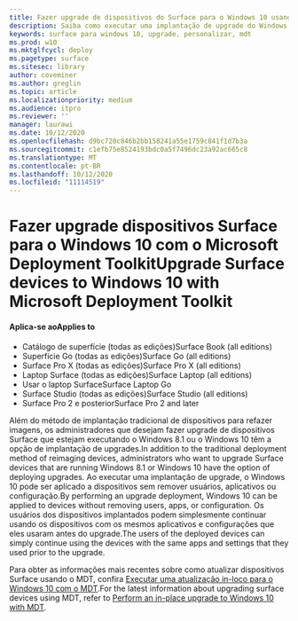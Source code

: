 ```yaml
---
title: Fazer upgrade de dispositivos do Surface para o Windows 10 usando o Microsoft Deployment Toolkit (Surface)
description: Saiba como executar uma implantação de upgrade do Windows 10 em seus dispositivos Surface.
keywords: surface para windows 10, upgrade, personalizar, mdt
ms.prod: w10
ms.mktglfcycl: deploy
ms.pagetype: surface
ms.sitesec: library
author: coveminer
ms.author: greglin
ms.topic: article
ms.localizationpriority: medium
ms.audience: itpro
ms.reviewer: ''
manager: laurawi
ms.date: 10/12/2020
ms.openlocfilehash: d9bc720c846b2bb158241a55e1759c841f1d7b3a
ms.sourcegitcommit: c1efb75e8524193bdc0a5f7496dc23a92ac665c8
ms.translationtype: MT
ms.contentlocale: pt-BR
ms.lasthandoff: 10/12/2020
ms.locfileid: "11114519"
---
```

# <span data-ttu-id="ba1ad-104">Fazer upgrade dispositivos Surface para o Windows 10 com o Microsoft Deployment Toolkit</span><span class="sxs-lookup"><span data-stu-id="ba1ad-104">Upgrade Surface devices to Windows 10 with Microsoft Deployment Toolkit</span></span>

#### <span data-ttu-id="ba1ad-105">Aplica-se ao</span><span class="sxs-lookup"><span data-stu-id="ba1ad-105">Applies to</span></span>

- <span data-ttu-id="ba1ad-106">Catálogo de superfície (todas as edições)</span><span class="sxs-lookup"><span data-stu-id="ba1ad-106">Surface Book (all editions)</span></span>
- <span data-ttu-id="ba1ad-107">Superfície Go (todas as edições)</span><span class="sxs-lookup"><span data-stu-id="ba1ad-107">Surface Go (all editions)</span></span>
- <span data-ttu-id="ba1ad-108">Surface Pro X (todas as edições)</span><span class="sxs-lookup"><span data-stu-id="ba1ad-108">Surface Pro X (all editions)</span></span>
- <span data-ttu-id="ba1ad-109">Laptop Surface (todas as edições)</span><span class="sxs-lookup"><span data-stu-id="ba1ad-109">Surface Laptop (all editions)</span></span>
- <span data-ttu-id="ba1ad-110">Usar o laptop Surface</span><span class="sxs-lookup"><span data-stu-id="ba1ad-110">Surface Laptop Go</span></span>
- <span data-ttu-id="ba1ad-111">Surface Studio (todas as edições)</span><span class="sxs-lookup"><span data-stu-id="ba1ad-111">Surface Studio (all editions)</span></span>
- <span data-ttu-id="ba1ad-112">Surface Pro 2 e posterior</span><span class="sxs-lookup"><span data-stu-id="ba1ad-112">Surface Pro 2 and later</span></span>

<span data-ttu-id="ba1ad-113">Além do método de implantação tradicional de dispositivos para refazer imagens, os administradores que desejam fazer upgrade de dispositivos Surface que estejam executando o Windows 8.1 ou o Windows 10 têm a opção de implantação de upgrades.</span><span class="sxs-lookup"><span data-stu-id="ba1ad-113">In addition to the traditional deployment method of reimaging devices, administrators who want to upgrade Surface devices that are running Windows 8.1 or Windows 10 have the option of deploying upgrades.</span></span> <span data-ttu-id="ba1ad-114">Ao executar uma implantação de upgrade, o Windows 10 pode ser aplicado a dispositivos sem remover usuários, aplicativos ou configuração.</span><span class="sxs-lookup"><span data-stu-id="ba1ad-114">By performing an upgrade deployment, Windows 10 can be applied to devices without removing users, apps, or configuration.</span></span> <span data-ttu-id="ba1ad-115">Os usuários dos dispositivos implantados podem simplesmente continuar usando os dispositivos com os mesmos aplicativos e configurações que eles usaram antes do upgrade.</span><span class="sxs-lookup"><span data-stu-id="ba1ad-115">The users of the deployed devices can simply continue using the devices with the same apps and settings that they used prior to the upgrade.</span></span> 

<span data-ttu-id="ba1ad-116">Para obter as informações mais recentes sobre como atualizar dispositivos Surface usando o MDT, confira [Executar uma atualização in-loco para o Windows 10 com o MDT](https://docs.microsoft.com/windows/deployment/deploy-windows-mdt/upgrade-to-windows-10-with-the-microsoft-deployment-toolkit).</span><span class="sxs-lookup"><span data-stu-id="ba1ad-116">For the latest information about upgrading surface devices using MDT, refer to [Perform an in-place upgrade to Windows 10 with MDT](https://docs.microsoft.com/windows/deployment/deploy-windows-mdt/upgrade-to-windows-10-with-the-microsoft-deployment-toolkit).</span></span>

